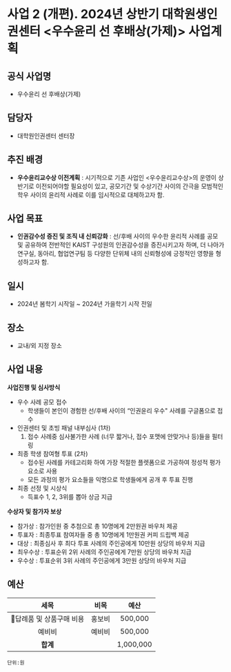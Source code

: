 사업 2 (개편). 2024년 상반기 대학원생인권센터 <우수윤리 선 후배상(가제)> 사업계획
====

## 공식 사업명
- 우수윤리 선 후배상(가제)

## 담당자
- 대학원인권센터 센터장

## 추진 배경
- **우수윤리교수상 이전계획** : 시기적으로 기존 사업인 <우수윤리교수상>의 운영이 상반기로 이전되어야할 필요성이 있고, 공모기간 및 수상기간 사이의 간극을 모범적인 학우 사이의 윤리적 사례로 이를 임시적으로 대체하고자 함. 

## 사업 목표
- **인권감수성 증진 및 조직 내 신뢰강화** : 선/후배 사이의 우수한 윤리적 사례를 공모 및 공유하여 전반적인 KAIST 구성원의 인권감수성을 증진시키고자 하며, 더 나아가 연구실, 동아리, 협업연구팀 등 다양한 단위체 내의 신뢰형성에 긍정적인 영향을 형성하고자 함. 

## 일시
- 2024년 봄학기 시작일 ~ 2024년 가을학기 시작 전일

## 장소
- 교내/외 지정 장소 

## 사업 내용
**사업진행 및 심사방식**
-   우수 사례 공모 접수
    -   학생들이 본인이 경험한 선/후배 사이의 “인권윤리 우수" 사례를 구글폼으로 접수
-   인권센터 및 초빙 패널 내부심사 (1차)
    1.  접수 사례중 심사불가한 사례 (너무 짧거나, 접수 포맷에 안맞거나 등)들을 필터링
-   최종 학생 참여형 투표 (2차)
    -   접수된 사례를 카테고리화 하여 가장 적절한 플렛폼으로 가공하여 정성적 평가 요소로 사용
    -   모든 과정의 평가 요소들을 익명으로 학생들에게 공개 후 투표 진행
-   최종 선정 및 시상식
    -   득표수 1, 2, 3위를 뽑아 상금 지급

**수상자 및 참가자 보상**
-   참가상 : 참가인원 중 추첨으로 총 10명에게 2만원권 바우처 제공
-   투표자 : 최종투표 참여자들 중 총 10명에게 1만원권 커피 드립백 제공
-   대상 : 최종심사 후 최다 투표 사례의 주인공에게 10만원 상당의 바우처 지급
-   최우수상 : 투표순위 2위 사례의 주인공에게 7만원 상당의 바우처 지급
-   우수상 : 투표순위 3위 사례의 주인공에게 3만원 상당의 바우처 지급

## 예산

|  **세목** |   **비목**   | **예산** |
|:----------:|:------------:|:--------:|
| 답례품 및 상품구매 비용  | 홍보비 | 500,000 |
| 예비비  | 예비비 | 500,000 |
|   **합계**  |              |    1,000,000    |

	단위:원
